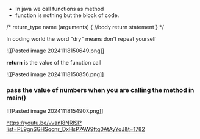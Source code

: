 - In java we call functions as method
- function is nothing but the block of code. 



/*
return_type name (arguments) {
	//body
	return statement
}
*/



In coding world the word "dry" means don't repeat yourself

![[Pasted image 20241118150649.png]]

**return** is the value of the function call  

![[Pasted image 20241118150856.png]]





### pass the value of numbers when you are calling the method in main()

![[Pasted image 20241118154907.png]]



https://youtu.be/vvanI8NRlSI?list=PL9gnSGHSqcnr_DxHsP7AW9ftq0AtAyYqJ&t=1782
